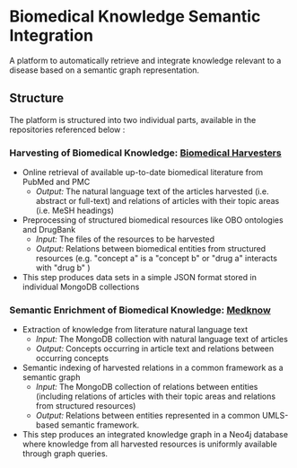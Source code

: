 # Biomedical Knowledge Semantic Integration
A platform to automatically retrieve and integrate knowledge relevant to a disease based on a semantic graph representation.

## Structure
The platform is structured into two individual parts, available in the repositories referenced below :
### Harvesting of Biomedical Knowledge: [Biomedical Harvesters](https://github.com/tasosnent/BiomedicalHarvesters)
* Online retrieval of available up-to-date biomedical literature from PubMed and PMC
  * *Output:* The natural language text of the articles harvested (i.e. abstract or full-text) and relations of articles with their topic areas (i.e. MeSH headings)
* Preprocessing of structured biomedical resources like OBO ontologies and DrugBank 
  * *Input:* The files of the resources to be harvested
  * *Output:* Relations between biomedical entities from structured resources (e.g. "concept a" is a "concept b" or "drug a" interacts with "drug b" )  
* This step produces data sets in a simple JSON format stored in individual MongoDB collections
### Semantic Enrichment of Biomedical Knowledge: [Medknow](https://github.com/kbogas/medknow)
* Extraction of knowledge from literature natural language text
  * *Input:* The MongoDB collection with natural language text of articles 
  * *Output:* Concepts occurring in article text and relations between occurring concepts
* Semantic indexing of harvested relations in a common framework as a semantic graph 
  * *Input:* The MongoDB collection of relations between entities (including relations of articles with their topic areas and relations from structured resources)
  * *Output:* Relations between entities represented in a common UMLS-based semantic framework.
* This step produces an integrated knowledge graph in a Neo4j database where knowledge from all harvested resources is uniformly available through graph queries.
